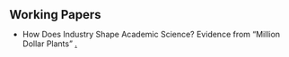 <h1 id="paper"></h1>

<h2 style="margin: 30px 0px 10px;">Working Papers</h2>

<ul>

<li> How Does Industry Shape Academic Science? Evidence from “Million Dollar Plants”  <span style="color:#e74d3c"><a href="https://www.dropbox.com/scl/fi/yqsnl56ym49sfki9wwfep/MDP_Xia_NBER.pdf?rlkey=iu6bowwce5a8lrt62wjb002kg&st=sjzba2sv&dl=0">.</li>

</ul>

